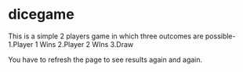 # dicegame
This is a simple 2 players game in which three outcomes are possible-
1.Player 1 Wins
2.Player 2 WIns
3.Draw

You have to refresh the page to see results again and again.
